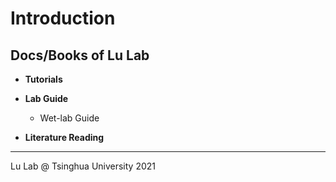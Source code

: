 # Introduction



## Docs/Books of Lu Lab 

* **Tutorials**
  
* **Lab Guide**
  
  * Wet-lab Guide
  
* **Literature Reading**

  





---

Lu Lab @ Tsinghua University 2021

